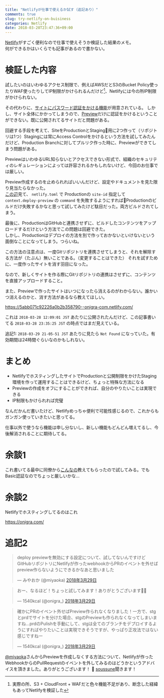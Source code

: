 ```yaml
---
title: "Netlifyが仕事で使えるか試す（追記あり）"
comments: true
slug: try-netlify-on-buisiness
categories: Netlify
date: 2018-03-28T23:47:36+09:00
---
```


[Netlify](https://www.netlify.com/)がすごく便利なので仕事で使えそうか検証した結果のメモ。  
何ができるかはいくらでも記事があるので書かない。 
# 検証した内容

試したいのはいわゆるアクセス制限で、例えばAWSだとS3のBucket Policy使ったりWAF使ったりしてIP制限がかけられるんだけど[^1]、Netlifyには今の所IP制限がかけられない。

その代わりに、[サイトにパスワード認証をかける機能](https://www.netlify.com/docs/visitor-access-control/#password-protection)が用意されている。
しかし、サイト全体にかかってしまうので、[Preview](https://www.netlify.com/blog/2016/07/20/introducing-deploy-previews-in-netlify/)だけに認証をかけるということができない。既に公開されてるサイトだと問題がある。

回避する手段を考えて、SiteをProductionとStaging用に2つ作って（リポジトリは1つ）Stagingには常にAccess Controlをかけるという方法を試してみたんだけど、Production Branchに対してプルリク作った時に、Previewができてしまう問題がある。

PreviewはいわゆるURL知らないとアクセスできない形式で、組織のセキュリティのレギュレーションによっては許容されるかもしれないけど、今回のお仕事では厳しい。

Preview作成するのを止められればいいんだけど、設定やドキュメントを見た限り見当たらなかった。  
[この辺](https://www.netlify.com/docs/continuous-deployment/#deploy-contexts)見て、 `netlify.toml` で Productionの `site-id` 指定して `context.deploy-preview` の `command` を失敗するようにすればProductionのビルドだけ失敗するかなと思って試してみたけど駄目だった。両方ビルドされてしまう。

最後に、ProductionはGitHubと連携させずに、ビルドしたコンテンツをアップロードするだけという方法でこの問題は回避できた。  
しかし、Productionはデプロイの方法を別で作っておかないといけないという面倒なことになってしまう。つらいね。

この方法の注意点は、一度Gitリポジトリを連携させてしまうと、それを解除する方法が（たぶん）無いことである。（変更することはできた）
それを試すために、一度作ったサイトを消す羽目になった。

なので、新しくサイトを作る際にGitリポジトリの連携はさせずに、コンテンツを直接アップロードすること。

また、Previewで作ったサイトはいつになったら消えるのがわからない。誰かいつ消えるのかと、消す方法があるなら教えてほしい。


https://5abb071c92226a0b2b358790--onigra-com.netlify.com/

これは `2018-03-28 12:09:01 JST` あたりに公開されたんだけど、この記事書いてる `2018-03-28 23:35:25 JST` の時点ではまだ見えている。

追記1: `2018-03-29 21-05-51 JST` あたりに見たら `Not Found` になっていた。有効期間は24時間ぐらいなのかもしれない。

# まとめ

- NetlifyでホスティングしたサイトでProductionと公開制限をかけたStaging環境を作って運用することはできるけど、ちょっと特殊な方法になる
- Previewの作成をオフにすることができれば、自分のやりたいことは実現できる
- IP制限もかけられれば完璧

なんだかんだ書いたけど、Netlifyめっちゃ便利で可能性感じるので、これからもガンガン使っていきたいと思ってる。

仕事以外で使うなら機能は申し分ないし、新しい機能もどんどん増えてるし、今後解消されることに期待してる。

# 余談1

これ書いてる最中に同僚から[こんなの](https://www.netlify.com/blog/2017/04/07/selective-password-protection/)教えてもらったので試してみる。でもBasic認証なのでちょっと厳しいかな...

# 余談2

Netlifyでホスティングしてるのはこれ

https://onigra.com/

# 追記2

<script async src="https://platform.twitter.com/widgets.js" charset="utf-8"></script>

<blockquote class="twitter-tweet" data-conversation="none" data-lang="ja"><p lang="ja" dir="ltr">deploy previewを無効にする設定について、試してないんですけどGitHubリポジトリにNetlifyが作ったwebhookからPRのイベントを外せばpreview作らないようにできるかなあと思いました</p>&mdash; みやおか (@miyaoka) <a href="https://twitter.com/miyaoka/status/979277406702718976?ref_src=twsrc%5Etfw">2018年3月29日</a></blockquote>

<blockquote class="twitter-tweet" data-conversation="none" data-lang="ja"><p lang="ja" dir="ltr">おー、なるほど！ちょっと試してみます！ありがとうございます🙏🏻</p>&mdash; 1540kcal (@onigra_) <a href="https://twitter.com/onigra_/status/979283831139139584?ref_src=twsrc%5Etfw">2018年3月29日</a></blockquote>

<blockquote class="twitter-tweet" data-conversation="none" data-lang="ja"><p lang="ja" dir="ltr">確かにPRのイベント外せばPreview作られなくなりました！一方で、stgとprdでサイトを分けた場合、stgのPreviewも作られなくなってしまいますね...prdのPulishを手動にして、stgは全てのブランチをデプロイするようにすればやりたいことは実現できそうですが、やっぱり正攻法ではない感じですねー</p>&mdash; 1540kcal (@onigra_) <a href="https://twitter.com/onigra_/status/979348798248951809?ref_src=twsrc%5Etfw">2018年3月29日</a></blockquote>

[@miyaoka](https://twitter.com/miyaoka)さんからPreviewを作成しなくする方法について、Netlifyが作ったWebhookからのPullRequestのイベントを外してみるのはどうかというアドバイスを頂きました。ありがとうございます！ :pray: [soussune](https://soussune.com/)聞きます！


[^1]: 実際の所、S3 + CloudFront + WAFだと色々機能不足があり、断念した経緯もあってNetlifyを検証した

